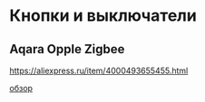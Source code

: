 # Кнопки и выключатели

## Aqara Opple Zigbee


https://aliexpress.ru/item/4000493655455.html

[обзор](https://www.youtube.com/watch?v=Rl9SZXEzdYk)